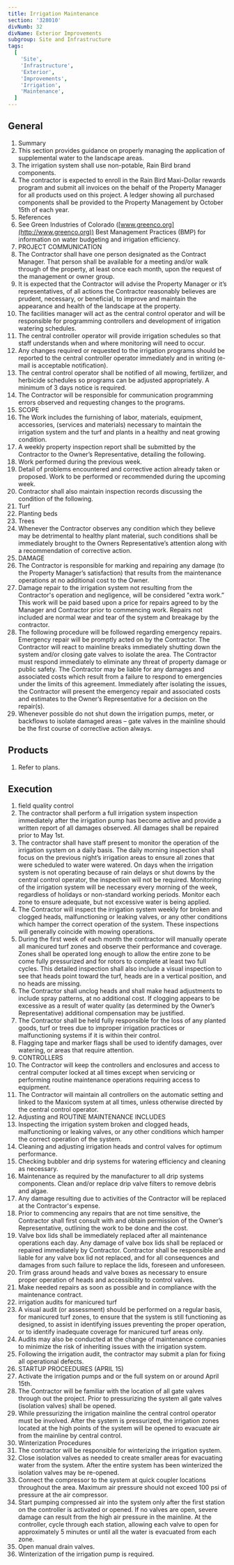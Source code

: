 ```yaml
---
title: Irrigation Maintenance
section: '328010'
divNumb: 32
divName: Exterior Improvements
subgroup: Site and Infrastructure
tags:
  [
    'Site',
    'Infrastructure',
    'Exterior',
    'Improvements',
    'Irrigation',
    'Maintenance',
  ]
---
```


## General

1.  Summary
1.  This section provides guidance on properly managing the application of supplemental water to the landscape areas.
1.  The irrigation system shall use non-potable, Rain Bird brand components.
1.  The contractor is expected to enroll in the Rain Bird Maxi-Dollar rewards program and submit all invoices on the behalf of the Property Manager for all products used on this project. A ledger showing all purchased components shall be provided to the Property Management by October 15th of each year.
1.  References
1.  See Green Industries of Colorado ([www.greenco.org](http://www.greenco.org)) Best Management Practices (BMP) for information on water budgeting and irrigation efficiency.
1.  PROJECT COMMUNICATION
1.  The Contractor shall have one person designated as the Contract Manager. That person shall be available for a meeting and/or walk through of the property, at least once each month, upon the request of the management or owner group.
1.  It is expected that the Contractor will advise the Property Manager or it’s representatives, of all actions the Contractor reasonably believes are prudent, necessary, or beneficial, to improve and maintain the appearance and health of the landscape at the property.
1.  The facilities manager will act as the central control operator and will be responsible for programming controllers and development of irrigation watering schedules.
1.  The central controller operator will provide irrigation schedules so that staff understands when and where monitoring will need to occur.
1.  Any changes required or requested to the irrigation programs should be reported to the central controller operator immediately and in writing (e-mail is acceptable notification).
1.  The central control operator shall be notified of all mowing, fertilizer, and herbicide schedules so programs can be adjusted appropriately. A minimum of 3 days notice is required.
1.  The Contractor will be responsible for communication programming errors observed and requesting changes to the programs.
1.  SCOPE
1.  The Work includes the furnishing of labor, materials, equipment, accessories, (services and materials) necessary to maintain the irrigation system and the turf and plants in a healthy and neat growing condition.
1.  A weekly property inspection report shall be submitted by the Contractor to the Owner’s Representative, detailing the following.
1.  Work performed during the previous week.
1.  Detail of problems encountered and corrective action already taken or proposed. Work to be performed or recommended during the upcoming week.
1.  Contractor shall also maintain inspection records discussing the condition of the following.
1.  Turf
1.  Planting beds
1.  Trees
1.  Whenever the Contractor observes any condition which they believe may be detrimental to healthy plant material, such conditions shall be immediately brought to the Owners Representative’s attention along with a recommendation of corrective action.
1.  DAMAGE
1.  The Contractor is responsible for marking and repairing any damage (to the Property Manager’s satisfaction) that results from the maintenance operations at no additional cost to the Owner.
1.  Damage repair to the irrigation system not resulting from the Contractor's operation and negligence, will be considered "extra work.” This work will be paid based upon a price for repairs agreed to by the Manager and Contractor prior to commencing work. Repairs not included are normal wear and tear of the system and breakage by the contractor.
1.  The following procedure will be followed regarding emergency repairs. Emergency repair will be promptly acted on by the Contractor. The Contractor will react to mainline breaks immediately shutting down the system and/or closing gate valves to isolate the area. The Contractor must respond immediately to eliminate any threat of property damage or public safety. The Contractor may be liable for any damages and associated costs which result from a failure to respond to emergencies under the limits of this agreement. Immediately after isolating the issues, the Contractor will present the emergency repair and associated costs and estimates to the Owner’s Representative for a decision on the repair(s).
1.  Whenever possible do not shut down the irrigation pumps, meter, or backflows to isolate damaged areas – gate valves in the mainline should be the first course of corrective action always.

## Products

1.  Refer to plans.

## Execution

1.  field quality control
1.  The contractor shall perform a full irrigation system inspection immediately after the irrigation pump has become active and provide a written report of all damages observed. All damages shall be repaired prior to May 1st.
1.  The contractor shall have staff present to monitor the operation of the irrigation system on a daily basis. The daily morning inspection shall focus on the previous night’s irrigation areas to ensure all zones that were scheduled to water were watered. On days when the irrigation system is not operating because of rain delays or shut downs by the central control operator, the inspection will not be required. Monitoring of the irrigation system will be necessary every morning of the week, regardless of holidays or non-standard working periods. Monitor each zone to ensure adequate, but not excessive water is being applied.
1.  The Contractor will inspect the irrigation system weekly for broken and clogged heads, malfunctioning or leaking valves, or any other conditions which hamper the correct operation of the system. These inspections will generally coincide with mowing operations.
1.  During the first week of each month the contractor will manually operate all manicured turf zones and observe their performance and coverage. Zones shall be operated long enough to allow the entire zone to be come fully pressurized and for rotors to complete at least two full cycles. This detailed inspection shall also include a visual inspection to see that heads point toward the turf, heads are in a vertical position, and no heads are missing.
1.  The Contractor shall unclog heads and shall make head adjustments to include spray patterns, at no additional cost. If clogging appears to be excessive as a result of water quality (as determined by the Owner’s Representative) additional compensation may be justified.
1.  The Contractor shall be held fully responsible for the loss of any planted goods, turf or trees due to improper irrigation practices or malfunctioning systems if it is within their control.
1.  Flagging tape and marker flags shall be used to identify damages, over watering, or areas that require attention.
1.  CONTROLLERS
1.  The Contractor will keep the controllers and enclosures and access to central computer locked at all times except when servicing or performing routine maintenance operations requiring access to equipment.
1.  The Contractor will maintain all controllers on the automatic setting and linked to the Maxicom system at all times, unless otherwise directed by the central control operator.
1.  Adjusting and ROUTINE MAINTENANCE INCLUDES
1.  Inspecting the irrigation system broken and clogged heads, malfunctioning or leaking valves, or any other conditions which hamper the correct operation of the system.
1.  Cleaning and adjusting irrigation heads and control valves for optimum performance.
1.  Checking bubbler and drip systems for watering efficiency and cleaning as necessary.
1.  Maintenance as required by the manufacturer to all drip systems components. Clean and/or replace drip valve filters to remove debris and algae.
1.  Any damage resulting due to activities of the Contractor will be replaced at the Contractor's expense.
1.  Prior to commencing any repairs that are not time sensitive, the Contractor shall first consult with and obtain permission of the Owner’s Representative, outlining the work to be done and the cost.
1.  Valve box lids shall be immediately replaced after all maintenance operations each day. Any damage of valve box lids shall be replaced or repaired immediately by Contractor. Contractor shall be responsible and liable for any valve box lid not replaced, and for all consequences and damages from such failure to replace the lids, foreseen and unforeseen.
1.  Trim grass around heads and valve boxes as necessary to ensure proper operation of heads and accessibility to control valves.
1.  Make needed repairs as soon as possible and in compliance with the maintenance contract.
1.  irrigation audits for manicured turf
1.  A visual audit (or assessment) should be performed on a regular basis, for manicured turf zones, to ensure that the system is still functioning as designed, to assist in identifying issues preventing the proper operation, or to identify inadequate coverage for manicured turf areas only.
1.  Audits may also be conducted at the change of maintenance companies to minimize the risk of inheriting issues with the irrigation system.
1.  Following the irrigation audit, the contractor may submit a plan for fixing all operational defects.
1.  STARTUP PROCEEDURES (APRIL 15)
1.  Activate the irrigation pumps and or the full system on or around April 15th.
1.  The Contractor will be familiar with the location of all gate valves through out the project. Prior to pressurizing the system all gate valves (isolation valves) shall be opened.
1.  While pressurizing the irrigation mainline the central control operator must be involved. After the system is pressurized, the irrigation zones located at the high points of the system will be opened to evacuate air from the mainline by central control.
1.  Winterization Procedures
1.  The contractor will be responsible for winterizing the irrigation system.
1.  Close isolation valves as needed to create smaller areas for evacuating water from the system. After the entire system has been winterized the isolation valves may be re-opened.
1.  Connect the compressor to the system at quick coupler locations throughout the area. Maximum air pressure should not exceed 100 psi of pressure at the air compressor.
1.  Start pumping compressed air into the system only after the first station on the controller is activated or opened. If no valves are open, severe damage can result from the high air pressure in the mainline. At the controller, cycle through each station, allowing each valve to open for approximately 5 minutes or until all the water is evacuated from each zone.
1.  Open manual drain valves.
1.  Winterization of the irrigation pump is required.
